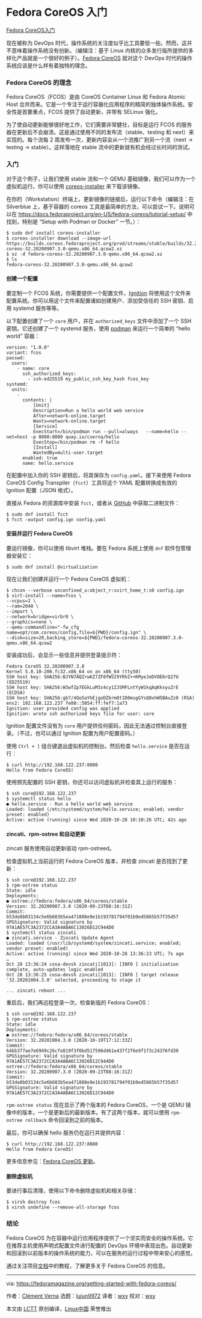 [#]: collector: (lujun9972)
[#]: translator: (wxy)
[#]: reviewer: (wxy)
[#]: publisher: ( )
[#]: url: ( )
[#]: subject: (Getting started with Fedora CoreOS)
[#]: via: (https://fedoramagazine.org/getting-started-with-fedora-coreos/)
[#]: author: (Clément Verna https://fedoramagazine.org/author/cverna/)

Fedora CoreOS 入门
======

[Fedora CoreOS入门][1]

现在被称为 DevOps 时代，操作系统的关注度似乎比工具要低一些。然而，这并不意味着操作系统没有创新。（编辑注：基于 Linux 内核的众多发行版所提供的多样化产品就是一个很好的例子）。[Fedora CoreOS][4] 就对这个 DevOps 时代的操作系统应该是什么样有着独特的理念。

### Fedora CoreOS 的理念

Fedora CoreOS（FCOS）是由 CoreOS Container Linux 和 Fedora Atomic Host 合并而来。它是一个专注于运行容器化应用程序的精简的独体操作系统。安全性是首要重点，FCOS 提供了自动更新，并带有 SELinux 强化。

为了使自动更新能够很好地工作，它们需要非常健壮，目标是运行 FCOS 的服务器在更新后不会崩溃。这是通过使用不同的发布流（stable、testing 和 next）来实现的。每个流每 2 周发布一次，更新内容会从一个流推广到另一个流（next -> testing -> stable）。这样落地在 stable 流中的更新就有机会经过长时间的测试。
 
### 入门

对于这个例子，让我们使用 stable 流和一个 QEMU 基础镜像，我们可以作为一个虚拟机运行。你可以使用 [coreos-installer][5] 来下载该镜像。
 
在你的（Workstation）终端上，更新镜像的链接后，运行以下命令（编辑注：在 Silverblue 上，基于容器的 coreos 工具是最简单的方法，可以尝试一下。说明可以在 <https://docs.fedoraproject.org/en-US/fedora-coreos/tutorial-setup/> 中找到，特别是 “Setup with Podman or Docker” 一节。）：

```
$ sudo dnf install coreos-installer
$ coreos-installer download --image-url https://builds.coreos.fedoraproject.org/prod/streams/stable/builds/32.20200907.3.0/x86_64/fedora-coreos-32.20200907.3.0-qemu.x86_64.qcow2.xz
$ xz -d fedora-coreos-32.20200907.3.0-qemu.x86_64.qcow2.xz
$ ls
fedora-coreos-32.20200907.3.0-qemu.x86_64.qcow2
```

#### 创建一个配置

要定制一个 FCOS 系统，你需要提供一个配置文件，[Ignition][6] 将使用这个文件来配置系统。你可以用这个文件来配置诸如创建用户、添加受信任的 SSH 密钥、启用 systemd 服务等等。

以下配置创建了一个 `core` 用户，并在 `authorized_keys` 文件中添加了一个 SSH 密钥。它还创建了一个 systemd 服务，使用 [podman][7] 来运行一个简单的 “hello world” 容器：

```
version: "1.0.0"
variant: fcos
passwd:
  users:
    - name: core
      ssh_authorized_keys:
        - ssh-ed25519 my_public_ssh_key_hash fcos_key
systemd:
  units:
    -
      contents: |
          [Unit]
          Description=Run a hello world web service
          After=network-online.target
          Wants=network-online.target
          [Service]
          ExecStart=/bin/podman run --pull=always   --name=hello --net=host -p 8080:8080 quay.io/cverna/hello
          ExecStop=/bin/podman rm -f hello
          [Install]
          WantedBy=multi-user.target
      enabled: true
      name: hello.service
```

在配置中加入你的 SSH 密钥后，将其保存为 `config.yaml`。接下来使用 Fedora CoreOS Config Transpiler（`fcct`）工具将这个 YAML 配置转换成有效的 Ignition 配置（JSON 格式）。

直接从 Fedora 的资源库中安装 `fcct`，或者从 [GitHub][8] 中获取二进制文件：

```
$ sudo dnf install fcct
$ fcct -output config.ign config.yaml
```

#### 安装并运行 Fedora CoreOS

要运行镜像，你可以使用 libvirt 堆栈。要在 Fedora 系统上使用 `dnf` 软件包管理器安装它：

```
$ sudo dnf install @virtualization
```

现在让我们创建并运行一个 Fedora CoreOS 虚拟机：

```
$ chcon --verbose unconfined_u:object_r:svirt_home_t:s0 config.ign
$ virt-install --name=fcos \
--vcpus=2 \
--ram=2048 \
--import \
--network=bridge=virbr0 \
--graphics=none \
--qemu-commandline="-fw_cfg name=opt/com.coreos/config,file=${PWD}/config.ign" \
--disk=size=20,backing_store=${PWD}/fedora-coreos-32.20200907.3.0-qemu.x86_64.qcow2
```

安装成功后，会显示一些信息并提供登录提示符：

```
Fedora CoreOS 32.20200907.3.0
Kernel 5.8.10-200.fc32.x86_64 on an x86_64 (ttyS0)
SSH host key: SHA256:BJYN7AQZrwKZ7ZF8fWSI9YRhI++KMyeJeDVOE6rQ27U (ED25519)
SSH host key: SHA256:W3wfZp7EGkLuM3z4cy1ZJSMFLntYyW1kqAqKkxyuZrE (ECDSA)
SSH host key: SHA256:gb7/4Qo5aYhEjgoDZbrm8t1D0msgGYsQ0xhW5BAuZz0 (RSA)
ens2: 192.168.122.237 fe80::5054:ff:fef7:1a73
Ignition: user provided config was applied
Ignition: wrote ssh authorized keys file for user: core
```

Ignition 配置文件没有为 `core` 用户提供任何密码，因此无法通过控制台直接登录。（不过，也可以通过 Ignition 配置为用户配置密码。）

使用 `Ctrl + ]` 组合键退出虚拟机的控制台。然后检查 `hello.service` 是否在运行：

```
$ curl http://192.168.122.237:8080
Hello from Fedora CoreOS!
```

使用预先配置的 SSH 密钥，你还可以访问虚拟机并检查其上运行的服务：

```
$ ssh core@192.168.122.237
$ systemctl status hello
● hello.service - Run a hello world web service
Loaded: loaded (/etc/systemd/system/hello.service; enabled; vendor preset: enabled)
Active: active (running) since Wed 2020-10-28 10:10:26 UTC; 42s ago
```

#### zincati、rpm-ostree 和自动更新

zincati 服务使用自动更新驱动 rpm-ostreed。

检查虚拟机上当前运行的 Fedora CoreOS 版本，并检查 zincati 是否找到了更新：

```
$ ssh core@192.168.122.237
$ rpm-ostree status
State: idle
Deployments:
● ostree://fedora:fedora/x86_64/coreos/stable
Version: 32.20200907.3.0 (2020-09-23T08:16:31Z)
Commit: b53de8b03134c5e6b683b5ea471888e9e1b193781794f01b9ed5865b57f35d57
GPGSignature: Valid signature by 97A1AE57C3A2372CCA3A4ABA6C13026D12C944D0
$ systemctl status zincati
● zincati.service - Zincati Update Agent
Loaded: loaded (/usr/lib/systemd/system/zincati.service; enabled; vendor preset: enabled)
Active: active (running) since Wed 2020-10-28 13:36:23 UTC; 7s ago
…
Oct 28 13:36:24 cosa-devsh zincati[1013]: [INFO ] initialization complete, auto-updates logic enabled
Oct 28 13:36:25 cosa-devsh zincati[1013]: [INFO ] target release '32.20201004.3.0' selected, proceeding to stage it

... zincati reboot ...
```

重启后，我们再远程登录一次，检查新版的 Fedora CoreOS：

```
$ ssh core@192.168.122.237
$ rpm-ostree status
State: idle
Deployments:
● ostree://fedora:fedora/x86_64/coreos/stable
Version: 32.20201004.3.0 (2020-10-19T17:12:33Z)
Commit: 64bb377ae7e6949c26cfe819f3f0bd517596d461e437f2f6e9f1f3c24376fd30
GPGSignature: Valid signature by 97A1AE57C3A2372CCA3A4ABA6C13026D12C944D0
ostree://fedora:fedora/x86_64/coreos/stable
Version: 32.20200907.3.0 (2020-09-23T08:16:31Z)
Commit: b53de8b03134c5e6b683b5ea471888e9e1b193781794f01b9ed5865b57f35d57
GPGSignature: Valid signature by 97A1AE57C3A2372CCA3A4ABA6C13026D12C944D0
```

`rpm-ostree status` 现在显示了两个版本的 Fedora CoreOS，一个是 QEMU 镜像中的版本，一个是更新后的最新版本。有了这两个版本，就可以使用 `rpm-ostree rollback` 命令回滚到之前的版本。

最后，你可以确保 hello 服务仍在运行并提供内容：

```
$ curl http://192.168.122.237:8080
Hello from Fedora CoreOS!
```

更多信息参见：[Fedora CoreOS 更新][9]。

#### 删除虚拟机

要进行事后清理，使用以下命令删除虚拟机和相关存储：

```
$ virsh destroy fcos
$ virsh undefine --remove-all-storage fcos
```

### 结论

Fedora CoreOS 为在容器中运行应用程序提供了一个坚实而安全的操作系统。它在推荐主机使用声明式配置文件进行配置的 DevOps 环境中表现出色。自动更新和回滚到以前版本的操作系统的能力，可以在服务的运行过程中带来安心的感觉。

通过关注项目[文档][10]中的教程，了解更多关于 Fedora CoreOS 的信息。

--------------------------------------------------------------------------------

via: https://fedoramagazine.org/getting-started-with-fedora-coreos/

作者：[Clément Verna][a]
选题：[lujun9972][b]
译者：[wxy](https://github.com/wxy)
校对：[wxy](https://github.com/wxy)

本文由 [LCTT](https://github.com/LCTT/TranslateProject) 原创编译，[Linux中国](https://linux.cn/) 荣誉推出

[a]: https://fedoramagazine.org/author/cverna/
[b]: https://github.com/lujun9972
[1]: https://fedoramagazine.org/wp-content/uploads/2020/11/fcos-gettingstarted-1-816x345.jpg
[2]: https://unsplash.com/@pawel_czerwinski?utm_source=unsplash&utm_medium=referral&utm_content=creditCopyText
[3]: https://unsplash.com/s/photos/core?utm_source=unsplash&utm_medium=referral&utm_content=creditCopyText
[4]: https://getfedora.org/coreos/
[5]: https://github.com/coreos/coreos-installer/releases
[6]: https://github.com/coreos/ignition
[7]: https://podman.io/
[8]: https://github.com/coreos/fcct/releases
[9]: https://docs.fedoraproject.org/en-US/fedora-coreos/auto-updates/
[10]: https://docs.fedoraproject.org/en-US/fedora-coreos/tutorials/
